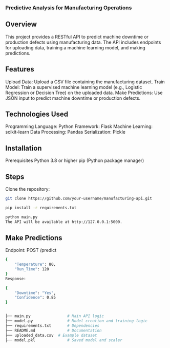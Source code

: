 ### Predictive Analysis for Manufacturing Operations
## Overview
This project provides a RESTful API to predict machine downtime or production defects using manufacturing data. The API includes endpoints for uploading data, training a machine learning model, and making predictions.

## Features
Upload Data: Upload a CSV file containing the manufacturing dataset.
Train Model: Train a supervised machine learning model (e.g., Logistic Regression or Decision Tree) on the uploaded data.
Make Predictions: Use JSON input to predict machine downtime or production defects.
## Technologies Used
Programming Language: Python
Framework: Flask
Machine Learning: scikit-learn
Data Processing: Pandas
Serialization: Pickle
## Installation
Prerequisites
Python 3.8 or higher
pip (Python package manager)
## Steps
Clone the repository:

```bash
git clone https://github.com/your-username/manufacturing-api.git
```

```bash
pip install -r requirements.txt
```

```bash
python main.py
The API will be available at http://127.0.0.1:5000.
```
## Make Predictions
Endpoint: POST /predict
```bash
{
    "Temperature": 80,
    "Run_Time": 120
}
Response:

{
    "Downtime": "Yes",
    "Confidence": 0.85
}

```



```bash

├── main.py                # Main API logic
├── model.py               # Model creation and training logic
├── requirements.txt       # Dependencies
├── README.md              # Documentation
├── uploaded_data.csv  # Example dataset
├── model.pkl              # Saved model and scaler
```